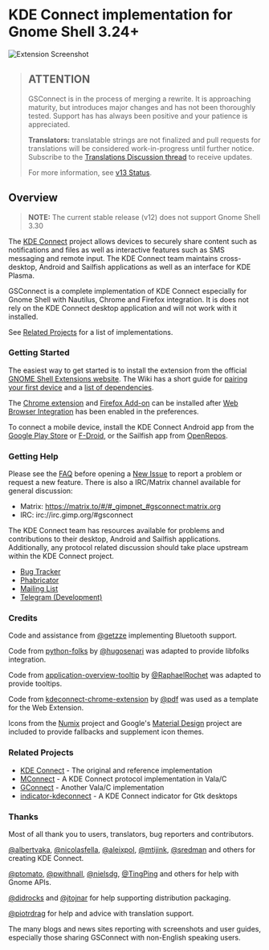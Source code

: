 # KDE Connect implementation for Gnome Shell 3.24+

![Extension Screenshot][screenshot]

> ## ATTENTION
>
> GSConnect is in the process of merging a rewrite. It is approaching maturity,
> but introduces major changes and has not been thoroughly tested. Support has
> has always been positive and your patience is appreciated.
>
> **Translators:** translatable strings are not finalized and pull requests for
> translations will be considered work-in-progress until further notice.
> Subscribe to the [Translations Discussion thread][translating] to receive
> updates.
>
> For more information, see [v13 Status][v13-Status].

## Overview

> **NOTE:** The current stable release (v12) does not support Gnome Shell 3.30

The [KDE Connect][kdeconnect] project allows devices to securely share content
such as notifications and files as well as interactive features such as SMS
messaging and remote input. The KDE Connect team maintains cross-desktop,
Android and Sailfish applications as well as an interface for KDE Plasma.

GSConnect is a complete implementation of KDE Connect especially for Gnome Shell
with Nautilus, Chrome and Firefox integration. It is does not rely on the KDE
Connect desktop application and will not work with it installed.

See [Related Projects](#related-projects) for a list of implementations.

### Getting Started

The easiest way to get started is to install the extension from the official
[GNOME Shell Extensions website][ego-install]. The Wiki has a short guide for
[pairing your first device][wiki-install] and a [list of dependencies][wiki-depends].

The [Chrome extension][chrome-extension] and [Firefox Add-on][firefox-addon]
can be installed after [Web Browser Integration][web-browser-integration] has
been enabled in the preferences.

To connect a mobile device, install the KDE Connect Android app from the
[Google Play Store][google-play] or [F-Droid][f-droid], or the Sailfish app from
[OpenRepos][open-repos].

### Getting Help

Please see the [FAQ][wiki-faq] before opening a [New Issue][git-issue] to report
a problem or request a new feature. There is also a IRC/Matrix channel available
for general discussion:

* Matrix: https://matrix.to/#/#_gimpnet_#gsconnect:matrix.org
* IRC: irc://irc.gimp.org/#gsconnect

The KDE Connect team has resources available for problems and contributions to
their desktop, Android and Sailfish applications. Additionally, any protocol
related discussion should take place upstream within the KDE Connect project.

* [Bug Tracker][kdec-bugs]
* [Phabricator][kdec-phabricator]
* [Mailing List][kdec-mail]
* [Telegram (Development)][kdec-telegram]

### Credits

Code and assistance from [@getzze][getzze] implementing Bluetooth support.

Code from [python-folks][python-folks] by [@hugosenari][hugosenari] was adapted
to provide libfolks integration.

Code from [application-overview-tooltip][tooltips] by
[@RaphaelRochet][RaphaelRochet] was adapted to provide tooltips.

Code from [kdeconnect-chrome-extension][kdeconnect-chrome-extension] by
[@pdf][pdf] was used as a template for the Web Extension.

Icons from the [Numix][numix] project and Google's [Material Design][material]
project are included to provide fallbacks and supplement icon themes.

### Related Projects

* [KDE Connect][kdeconnect] - The original and reference implementation
* [MConnect][mconnect] - A KDE Connect protocol implementation in Vala/C
* [GConnect][gconnect] - Another Vala/C implementation
* [indicator-kdeconnect][kindicator] - A KDE Connect indicator for Gtk desktops

### Thanks

Most of all thank you to users, translators, bug reporters and contributors.

[@albertvaka][albertvaka], [@nicolasfella][nicolasfella], [@aleixpol][aleixpol],
[@mtijink][mtijink], [@sredman][sredman] and others for creating KDE Connect.

[@ptomato][ptomato], [@pwithnall][pwithnall], [@nielsdg][nielsdg],
[@TingPing][TingPing] and others for help with Gnome APIs.

[@didrocks][didrocks] and [@jtojnar][jtojnar] for help supporting distribution
packaging.

[@piotrdrag][piotrdrag] for help and advice with translation support.

The many blogs and news sites reporting with screenshots and user guides,
especially those sharing GSConnect with non-English speaking users.


[screenshot]: https://raw.githubusercontent.com/andyholmes/gnome-shell-extension-gsconnect/master/extra/screenshot.png
[translating]: https://github.com/andyholmes/gnome-shell-extension-gsconnect/issues/1
[v13-Status]: https://github.com/andyholmes/gnome-shell-extension-gsconnect/wiki/v13-Status

[ego-install]: https://extensions.gnome.org/extension/1319/gsconnect/
[wiki-install]: https://github.com/andyholmes/gnome-shell-extension-gsconnect/wiki/Installation
[wiki-depends]: https://github.com/andyholmes/gnome-shell-extension-gsconnect/wiki/Installation#dependencies
[web-browser-integration]: https://github.com/andyholmes/gnome-shell-extension-gsconnect/wiki/Preferences#web-browser-integration
[chrome-extension]: https://chrome.google.com/webstore/detail/gsconnect/jfnifeihccihocjbfcfhicmmgpjicaec
[firefox-addon]: https://addons.mozilla.org/firefox/addon/gsconnect/

[git-issue]: https://github.com/andyholmes/gnome-shell-extension-gsconnect/issues/
[wiki-faq]: https://github.com/andyholmes/gnome-shell-extension-gsconnect/wiki/Frequently-Asked-Questions
[kdec-bugs]: https://bugs.kde.org/buglist.cgi?quicksearch=kdeconnect
[kdec-phabricator]: https://phabricator.kde.org/project/view/159/
[kdec-mail]: https://mail.kde.org/mailman/listinfo/kdeconnect
[kdec-telegram]: https://t.me/joinchat/AOS6gA37orb2dZCLhqbZjg

[kdeconnect]: https://community.kde.org/KDEConnect
[google-play]: https://play.google.com/store/apps/details?id=org.kde.kdeconnect_tp
[f-droid]: https://f-droid.org/packages/org.kde.kdeconnect_tp/
[open-repos]: https://openrepos.net/content/piggz/kde-connect
[mconnect]: https://github.com/bboozzoo/mconnect
[gconnect]: https://github.com/getzze/gconnect
[kindicator]: https://github.com/Bajoja/indicator-kdeconnect

[getzze]: https://github.com/getzze
[hugosenari]: https://github.com/hugosenari
[python-folks]: https://github.com/hugosenari/folks
[RaphaelRochet]: https://github.com/RaphaelRochet
[tooltips]: https://github.com/RaphaelRochet/applications-overview-tooltip
[pdf]: https://github.com/pdf
[kdeconnect-chrome-extension]: https://github.com/pdf/kdeconnect-chrome-extension
[numix]: https://numixproject.github.io/
[material]: https://material.io/

[albertvaka]: https://github.com/albertvaka
[aleixpol]: https://github.com/aleixpol
[nicolasfella]: https://github.com/nicolasfella
[mtijink]: https://github.com/mtijink
[sredman]: https://github.com/sredman

[ptomato]: https://github.com/ptomato
[pwithnall]: https://github.com/pwithnall
[nielsdg]: https://github.com/nielsdg
[TingPing]: https://github.com/TingPing

[didrocks]: https://github.com/didrocks
[jtojnar]: https://github.com/jtojnar

[piotrdrag]: https://github.com/piotrdrag
